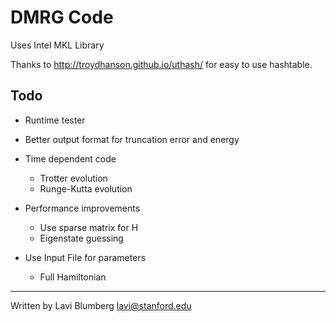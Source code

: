 DMRG Code
====

Uses Intel MKL Library

Thanks to http://troydhanson.github.io/uthash/ for easy to use hashtable.


Todo
----

- Runtime tester

- Better output format for truncation error and energy

- Time dependent code
	- Trotter evolution
	- Runge-Kutta evolution

- Performance improvements
	- Use sparse matrix for H
	- Eigenstate guessing

- Use Input File for parameters
	- Full Hamiltonian


-----

Written by Lavi Blumberg <lavi@stanford.edu>
